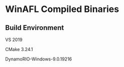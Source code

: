 # WinAFL Compiled Binaries
## Build Environment 
VS 2019 

CMake 3.24.1

DynamoRIO-Windows-9.0.19216

